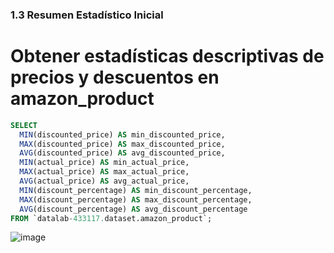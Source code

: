### 1.3 Resumen Estadístico Inicial


# **Obtener estadísticas descriptivas de precios y descuentos en amazon_product**

```sql
SELECT 
  MIN(discounted_price) AS min_discounted_price,
  MAX(discounted_price) AS max_discounted_price,
  AVG(discounted_price) AS avg_discounted_price,
  MIN(actual_price) AS min_actual_price,
  MAX(actual_price) AS max_actual_price,
  AVG(actual_price) AS avg_actual_price,
  MIN(discount_percentage) AS min_discount_percentage,
  MAX(discount_percentage) AS max_discount_percentage,
  AVG(discount_percentage) AS avg_discount_percentage
FROM `datalab-433117.dataset.amazon_product`;
```

![image](https://github.com/user-attachments/assets/3fcf1024-2105-49ca-bbff-56c10bb6b30e)




```sql
```

